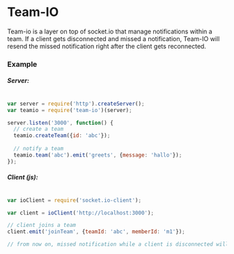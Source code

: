 # Team-IO

Team-io is a layer on top of socket.io that manage notifications within a team. If a client gets disconnected and missed a notification, Team-IO will resend the missed notification right after the client gets reconnected.
### Example
##### Server:
```javascript

var server = require('http').createServer();
var teamio = require('team-io')(server);

server.listen('3000', function() {
  // create a team
  teamio.createTeam({id: 'abc'});
  
  // notify a team
  teamio.team('abc').emit('greets', {message: 'hallo'});
});

```

##### Client (js):
```javascript

var ioClient = require('socket.io-client');

var client = ioClient('http://localhost:3000');

// client joins a team
client.emit('joinTeam', {teamId: 'abc', memberId: 'm1'});

// from now on, missed notification while a client is disconnected will be resended after the client gets reconnected

```